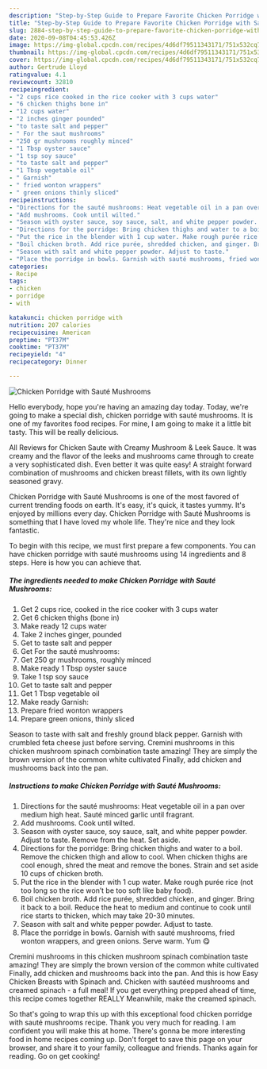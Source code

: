 ```yaml
---
description: "Step-by-Step Guide to Prepare Favorite Chicken Porridge with Sauté Mushrooms"
title: "Step-by-Step Guide to Prepare Favorite Chicken Porridge with Sauté Mushrooms"
slug: 2884-step-by-step-guide-to-prepare-favorite-chicken-porridge-with-saute-mushrooms
date: 2020-09-08T04:45:53.426Z
image: https://img-global.cpcdn.com/recipes/4d6df79511343171/751x532cq70/chicken-porridge-with-saute-mushrooms-recipe-main-photo.jpg
thumbnail: https://img-global.cpcdn.com/recipes/4d6df79511343171/751x532cq70/chicken-porridge-with-saute-mushrooms-recipe-main-photo.jpg
cover: https://img-global.cpcdn.com/recipes/4d6df79511343171/751x532cq70/chicken-porridge-with-saute-mushrooms-recipe-main-photo.jpg
author: Gertrude Lloyd
ratingvalue: 4.1
reviewcount: 32810
recipeingredient:
- "2 cups rice cooked in the rice cooker with 3 cups water"
- "6 chicken thighs bone in"
- "12 cups water"
- "2 inches ginger pounded"
- "to taste salt and pepper"
- " For the saut mushrooms"
- "250 gr mushrooms roughly minced"
- "1 Tbsp oyster sauce"
- "1 tsp soy sauce"
- "to taste salt and pepper"
- "1 Tbsp vegetable oil"
- " Garnish"
- " fried wonton wrappers"
- " green onions thinly sliced"
recipeinstructions:
- "Directions for the sauté mushrooms: Heat vegetable oil in a pan over medium high heat. Sauté minced garlic until fragrant."
- "Add mushrooms. Cook until wilted."
- "Season with oyster sauce, soy sauce, salt, and white pepper powder. Adjust to taste. Remove from the heat. Set aside."
- "Directions for the porridge: Bring chicken thighs and water to a boil. Remove the chicken thigh and allow to cool. When chicken thighs are cool enough, shred the meat and remove the bones. Strain and set aside 10 cups of chicken broth."
- "Put the rice in the blender with 1 cup water. Make rough purée rice (not too long so the rice won’t be too soft like baby food)."
- "Boil chicken broth. Add rice purée, shredded chicken, and ginger. Bring it back to a boil. Reduce the heat to medium and continue to cook until rice starts to thicken, which may take 20-30 minutes."
- "Season with salt and white pepper powder. Adjust to taste."
- "Place the porridge in bowls. Garnish with sauté mushrooms, fried wonton wrappers, and green onions. Serve warm. Yum 😋"
categories:
- Recipe
tags:
- chicken
- porridge
- with

katakunci: chicken porridge with 
nutrition: 207 calories
recipecuisine: American
preptime: "PT37M"
cooktime: "PT37M"
recipeyield: "4"
recipecategory: Dinner

---
```



![Chicken Porridge with Sauté Mushrooms](https://img-global.cpcdn.com/recipes/4d6df79511343171/751x532cq70/chicken-porridge-with-saute-mushrooms-recipe-main-photo.jpg)

Hello everybody, hope you're having an amazing day today. Today, we're going to make a special dish, chicken porridge with sauté mushrooms. It is one of my favorites food recipes. For mine, I am going to make it a little bit tasty. This will be really delicious.

All Reviews for Chicken Saute with Creamy Mushroom &amp; Leek Sauce. It was creamy and the flavor of the leeks and mushrooms came through to create a very sophisticated dish. Even better it was quite easy! A straight forward combination of mushrooms and chicken breast fillets, with its own lightly seasoned gravy.

Chicken Porridge with Sauté Mushrooms is one of the most favored of current trending foods on earth. It's easy, it's quick, it tastes yummy. It's enjoyed by millions every day. Chicken Porridge with Sauté Mushrooms is something that I have loved my whole life. They're nice and they look fantastic.


To begin with this recipe, we must first prepare a few components. You can have chicken porridge with sauté mushrooms using 14 ingredients and 8 steps. Here is how you can achieve that.

<!--inarticleads1-->

##### The ingredients needed to make Chicken Porridge with Sauté Mushrooms:

1. Get 2 cups rice, cooked in the rice cooker with 3 cups water
1. Get 6 chicken thighs (bone in)
1. Make ready 12 cups water
1. Take 2 inches ginger, pounded
1. Get to taste salt and pepper
1. Get  For the sauté mushrooms:
1. Get 250 gr mushrooms, roughly minced
1. Make ready 1 Tbsp oyster sauce
1. Take 1 tsp soy sauce
1. Get to taste salt and pepper
1. Get 1 Tbsp vegetable oil
1. Make ready  Garnish:
1. Prepare  fried wonton wrappers
1. Prepare  green onions, thinly sliced


Season to taste with salt and freshly ground black pepper. Garnish with crumbled feta cheese just before serving. Cremini mushrooms in this chicken mushroom spinach combination taste amazing! They are simply the brown version of the common white cultivated Finally, add chicken and mushrooms back into the pan. 

<!--inarticleads2-->

##### Instructions to make Chicken Porridge with Sauté Mushrooms:

1. Directions for the sauté mushrooms: Heat vegetable oil in a pan over medium high heat. Sauté minced garlic until fragrant.
1. Add mushrooms. Cook until wilted.
1. Season with oyster sauce, soy sauce, salt, and white pepper powder. Adjust to taste. Remove from the heat. Set aside.
1. Directions for the porridge: Bring chicken thighs and water to a boil. Remove the chicken thigh and allow to cool. When chicken thighs are cool enough, shred the meat and remove the bones. Strain and set aside 10 cups of chicken broth.
1. Put the rice in the blender with 1 cup water. Make rough purée rice (not too long so the rice won’t be too soft like baby food).
1. Boil chicken broth. Add rice purée, shredded chicken, and ginger. Bring it back to a boil. Reduce the heat to medium and continue to cook until rice starts to thicken, which may take 20-30 minutes.
1. Season with salt and white pepper powder. Adjust to taste.
1. Place the porridge in bowls. Garnish with sauté mushrooms, fried wonton wrappers, and green onions. Serve warm. Yum 😋


Cremini mushrooms in this chicken mushroom spinach combination taste amazing! They are simply the brown version of the common white cultivated Finally, add chicken and mushrooms back into the pan. And this is how Easy Chicken Breasts with Spinach and. Chicken with sautéed mushrooms and creamed spinach - a full meal! If you get everything prepped ahead of time, this recipe comes together REALLY Meanwhile, make the creamed spinach. 

So that's going to wrap this up with this exceptional food chicken porridge with sauté mushrooms recipe. Thank you very much for reading. I am confident you will make this at home. There's gonna be more interesting food in home recipes coming up. Don't forget to save this page on your browser, and share it to your family, colleague and friends. Thanks again for reading. Go on get cooking!
